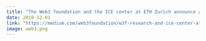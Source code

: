 ```yaml
---
title: "The Web3 foundation and the ICE center at ETH Zurich announce a research collaboration on the finality of consensus algorithms"
date: 2018-12-01
link: "https://medium.com/web3foundation/w3f-research-and-ice-center-at-eth-zurich-announce-research-collaboration-1ec2d3f1d236"
image: web3.png
---
```

